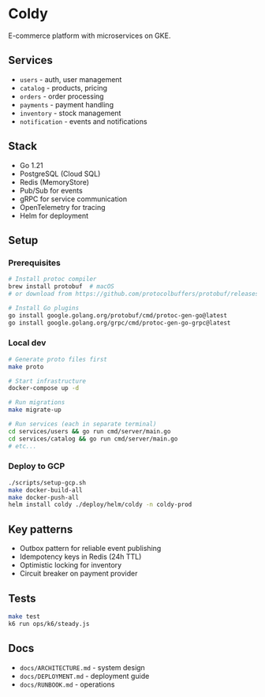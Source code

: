 # Coldy

E-commerce platform with microservices on GKE.

## Services

- `users` - auth, user management
- `catalog` - products, pricing
- `orders` - order processing
- `payments` - payment handling
- `inventory` - stock management
- `notification` - events and notifications

## Stack

- Go 1.21
- PostgreSQL (Cloud SQL)
- Redis (MemoryStore)
- Pub/Sub for events
- gRPC for service communication
- OpenTelemetry for tracing
- Helm for deployment

## Setup

### Prerequisites

```bash
# Install protoc compiler
brew install protobuf  # macOS
# or download from https://github.com/protocolbuffers/protobuf/releases

# Install Go plugins
go install google.golang.org/protobuf/cmd/protoc-gen-go@latest
go install google.golang.org/grpc/cmd/protoc-gen-go-grpc@latest
```

### Local dev

```bash
# Generate proto files first
make proto

# Start infrastructure
docker-compose up -d

# Run migrations
make migrate-up

# Run services (each in separate terminal)
cd services/users && go run cmd/server/main.go
cd services/catalog && go run cmd/server/main.go
# etc...
```

### Deploy to GCP

```bash
./scripts/setup-gcp.sh
make docker-build-all
make docker-push-all
helm install coldy ./deploy/helm/coldy -n coldy-prod
```

## Key patterns

- Outbox pattern for reliable event publishing
- Idempotency keys in Redis (24h TTL)
- Optimistic locking for inventory
- Circuit breaker on payment provider

## Tests

```bash
make test
k6 run ops/k6/steady.js
```

## Docs

- `docs/ARCHITECTURE.md` - system design
- `docs/DEPLOYMENT.md` - deployment guide
- `docs/RUNBOOK.md` - operations

